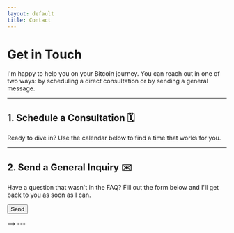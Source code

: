 ```yaml
---
layout: default
title: Contact
---
```


# Get in Touch

I'm happy to help you on your Bitcoin journey. You can reach out in one of two ways: by scheduling a direct consultation or by sending a general message.

---

## 1. Schedule a Consultation 🗓️

Ready to dive in? Use the calendar below to find a time that works for you.

<!-- Calendly inline widget begin -->
<!-- <div class="calendly-inline-widget" data-url="https://calendly.com/yaron-e-white" style="min-width:320px;height:700px;"></div> -->
<!-- <script type="text/javascript" src="https://assets.calendly.com/assets/external/widget.js" async></script> -->
<!-- Calendly inline widget end -->
---

## 2. Send a General Inquiry ✉️

Have a question that wasn't in the FAQ? Fill out the form below and I'll get back to you as soon as I can.
<!-- <form
  action="https://formspree.io/f/mjkejlap"
  method="POST"
>
  <label>
    Your email:
    <input type="email" name="email">
  </label>
  <label>
    Your message:
    <textarea name="message"></textarea>
  </label>
  <!-- your other form fields go here -->
  <button type="submit">Send</button>
</form> -->
---
